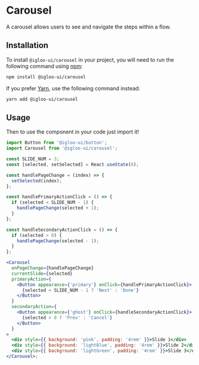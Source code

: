 # Carousel

A carousel allows users to see and navigate the steps within a flow.

<Example is="custom" />

<ReferenceLinks is="custom" />

## Installation

To install `@igloo-ui/carousel` in your project, you will need to run the following command using [npm](https://www.npmjs.com/):

```bash
npm install @igloo-ui/carousel
```

If you prefer [Yarn](https://classic.yarnpkg.com/en/), use the following command instead:

```bash
yarn add @igloo-ui/carousel
```

## Usage

Then to use the component in your code just import it!

```jsx
import Button from '@igloo-ui/button';
import Carousel from '@igloo-ui/carousel';

const SLIDE_NUM = 3;
const [selected, setSelected] = React.useState(0);

const handlePageChange = (index) => {
  setSelected(index);
};

const handlePrimaryActionClick = () => {
  if (selected < SLIDE_NUM - 1) {
    handlePageChange(selected + 1);
  }
};

const handleSecondaryActionClick = () => {
  if (selected > 0) {
    handlePageChange(selected - 1);
  }
};

<Carousel
  onPageChange={handlePageChange}
  currentSlide={selected}
  primaryAction={
    <Button appearance={'primary'} onClick={handlePrimaryActionClick}>
      {selected < SLIDE_NUM - 1 ? 'Next' : 'Done'}
    </Button>
  }
  secondaryAction={
    <Button appearance={'ghost'} onClick={handleSecondaryActionClick}>
      {selected > 0 ? 'Prev' : 'Cancel'}
    </Button>
  }
>
  <div style={{ background: 'pink', padding: '4rem' }}>Slide 1</div>
  <div style={{ background: 'lightBlue', padding: '4rem' }}>Slide 2</div>
  <div style={{ background: 'lightGreen', padding: '4rem' }}>Slide 3</div>
</Carousel>;
```
